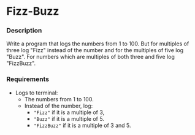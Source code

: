 # Fizz-Buzz

### Description

Write a program that logs the numbers from 1 to 100. But for multiples of three log "Fizz" instead of the number and for the multiples of five log "Buzz". For numbers which are multiples of both three and five log "FizzBuzz".

### Requirements

- Logs to terminal:
  - The numbers from 1 to 100.
  - Instead of the number, log:
    - `"Fizz"` if it is a multiple of 3,
    - `"Buzz"` if it is a multiple of 5.
    - `"FizzBuzz"` if it is a multiple of 3 and 5.